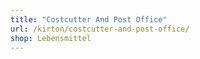 ```yaml
---
title: "Costcutter And Post Office"
url: /kirton/costcutter-and-post-office/
shop: Lebensmittel
---
```

